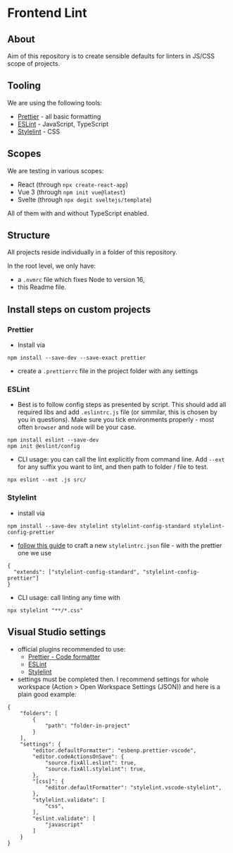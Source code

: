 # Frontend Lint

## About

Aim of this repository is to create sensible defaults for linters in JS/CSS scope of projects.

## Tooling

We are using the following tools:

- [Prettier](https://prettier.io/) - all basic formatting
- [ESLint](https://eslint.org/) - JavaScript, TypeScript
- [Stylelint](https://stylelint.io/) - CSS

## Scopes

We are testing in various scopes:

- React (through `npx create-react-app`)
- Vue 3 (through `npm init vue@latest`)
- Svelte (through `npx degit sveltejs/template`)

All of them with and without TypeScript enabled.

## Structure

All projects reside individually in a folder of this repository.

In the root level, we only have:

- a `.nvmrc` file which fixes Node to version 16,
- this Readme file.

## Install steps on custom projects

### Prettier

- Install via

```
npm install --save-dev --save-exact prettier
```

- create a `.prettierrc` file in the project folder with any settings

### ESLint

- Best is to follow config steps as presented by script. This should add all required libs and add `.eslintrc.js` file (or simmilar, this is chosen by you in questions). Make sure you tick environments properly - most often `browser` and `node` will be your case.

```
npm install eslint --save-dev
npm init @eslint/config
```

- CLI usage: you can call the lint explicitly from command line. Add `--ext` for any suffix you want to lint, and then path to folder / file to test.

```
npx eslint --ext .js src/
```

### Stylelint

- install via

```
npm install --save-dev stylelint stylelint-config-standard stylelint-config-prettier
```

- [follow this guide](https://stylelint.io/user-guide/get-started) to craft a new `stylelintrc.json` file - with the prettier one we use

```
{
  "extends": ["stylelint-config-standard", "stylelint-config-prettier"]
}
```

- CLI usage: call linting any time with

```
npx stylelint "**/*.css"
```

## Visual Studio settings
- official plugins recommended to use:
   - [Prettier - Code formatter](https://marketplace.visualstudio.com/items?itemName=esbenp.prettier-vscode)
   - [ESLint](https://marketplace.visualstudio.com/items?itemName=dbaeumer.vscode-eslint)   
   - [Stylelint](https://marketplace.visualstudio.com/items?itemName=stylelint.vscode-stylelint)
- settings must be completed then. I recommend settings for whole workspace (Action > Open Workspace Settings (JSON)) and here is a plain good example:
```
{
	"folders": [
		{
			"path": "folder-in-project"
		}
	],
	"settings": {
		"editor.defaultFormatter": "esbenp.prettier-vscode",
		"editor.codeActionsOnSave": {
			"source.fixAll.eslint": true,
			"source.fixAll.stylelint": true,
		},
		"[css]": {
			"editor.defaultFormatter": "stylelint.vscode-stylelint",
		},
		"stylelint.validate": [
			"css",
		],
		"eslint.validate": [
			"javascript"
		]
	}
}
```
